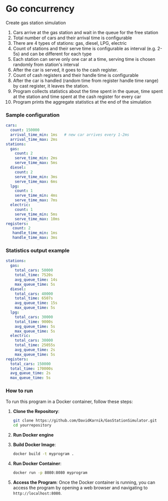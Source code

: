 # Go concurrency

Create gas station simulation

1. Cars arrive at the gas station and wait in the queue for the free station
1. Total number of cars and their arrival time is configurable
1. There are 4 types of stations: gas, diesel, LPG, electric
1. Count of stations and their serve time is configurable as interval (e.g. 2-5s) and can be different for each type
1. Each station can serve only one car at a time, serving time is chosen randomly from station's interval
1. After the car is served, it goes to the cash register.
1. Count of cash registers and their handle time is configurable
1. After the car is handled (random time from register handle time range) by cast register, it leaves the station.
1. Program collects statistics about the time spent in the queue, time spent at the station and time spent at the cash
   register for every car
1. Program prints the aggregate statistics at the end of the simulation

### Sample configuration

```yaml
cars:
  count: 150000
  arrival_time_min: 1ms   # new car arrives every 1-2ms
  arrival_time_max: 2ms
stations:
  gas:
    count: 2
    serve_time_min: 2ms
    serve_time_max: 5ms
  diesel:
    count: 2
    serve_time_min: 3ms
    serve_time_max: 6ms
  lpg:
    count: 1
    serve_time_min: 4ms
    serve_time_max: 7ms
  electric:
    count: 1
    serve_time_min: 5ms
    serve_time_max: 10ms
registers:
   count: 2
   handle_time_min: 1ms
   handle_time_max: 3ms
```

### Statistics output example

```yaml
stations:
  gas:
    total_cars: 50000
    total_time: 7520s
    avg_queue_time: 14s
    max_queue_time: 5s
  diesel:
    total_cars: 40000
    total_time: 6507s
    avg_queue_time: 15s
    max_queue_time: 5s
  lpg:
    total_cars: 30000
    total_time: 9000s
    avg_queue_time: 5s
    max_queue_time: 5s
  electric:
    total_cars: 30000
    total_time: 25055s
    avg_queue_time: 2s
    max_queue_time: 5s
registers:
  total_cars: 150000
  total_time: 170000s
  avg_queue_time: 2s
  max_queue_time: 5s
```
### How to run

To run this program in a Docker container, follow these steps:

1. **Clone the Repository**: 
    ```bash
    git clone https://github.com/DavidKarnik/GasStationSimulator.git
    cd yourrepository
    ```
2. **Run Docker engine**
   
3. **Build Docker Image**:
    ```bash
    docker build -t myprogram .
    ```

4. **Run Docker Container**:
    ```bash
    docker run -p 8080:8080 myprogram
    ```

5. **Access the Program**:
    Once the Docker container is running, you can access the program by opening a web browser and navigating to `http://localhost:8080`.

